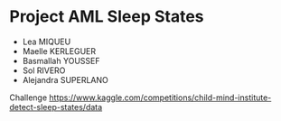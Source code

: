 # Project AML Sleep States
- Lea MIQUEU
- Maelle KERLEGUER
- Basmallah YOUSSEF
- Sol RIVERO
- Alejandra SUPERLANO

Challenge https://www.kaggle.com/competitions/child-mind-institute-detect-sleep-states/data